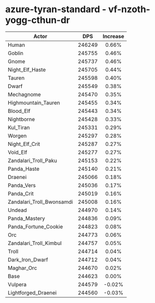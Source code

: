 # azure-tyran-standard - vf-nzoth-yogg-cthun-dr
| Actor | DPS | Increase |
|---|:---:|:---:|
|Human|246249|0.66%|
|Goblin|245755|0.46%|
|Gnome|245737|0.46%|
|Night_Elf_Haste|245705|0.44%|
|Tauren|245598|0.40%|
|Dwarf|245549|0.38%|
|Mechagnome|245470|0.35%|
|Highmountain_Tauren|245455|0.34%|
|Blood_Elf|245443|0.34%|
|Nightborne|245428|0.33%|
|Kul_Tiran|245331|0.29%|
|Worgen|245297|0.28%|
|Night_Elf_Crit|245287|0.27%|
|Void_Elf|245277|0.27%|
|Zandalari_Troll_Paku|245153|0.22%|
|Panda_Haste|245140|0.21%|
|Draenei|245066|0.18%|
|Panda_Vers|245036|0.17%|
|Panda_Crit|245019|0.16%|
|Zandalari_Troll_Bwonsamdi|245008|0.16%|
|Undead|244970|0.14%|
|Panda_Mastery|244836|0.09%|
|Panda_Fortune_Cookie|244823|0.08%|
|Orc|244773|0.06%|
|Zandalari_Troll_Kimbul|244757|0.05%|
|Troll|244714|0.04%|
|Dark_Iron_Dwarf|244712|0.04%|
|Maghar_Orc|244670|0.02%|
|Base|244623|0.00%|
|Vulpera|244579|-0.02%|
|Lightforged_Draenei|244560|-0.03%|
